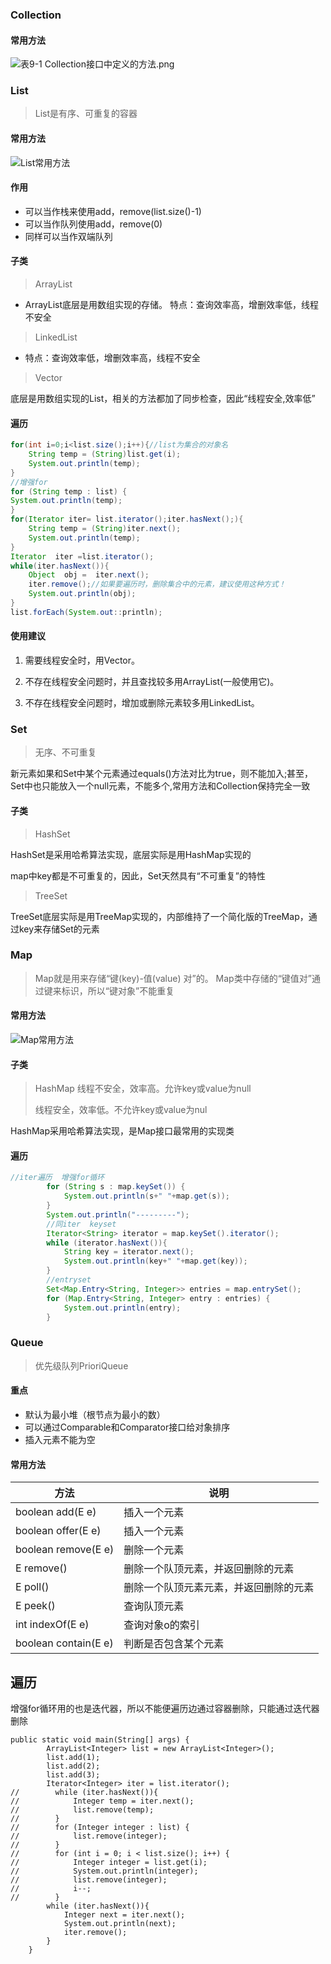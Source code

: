 ### Collection

#### 常用方法

![表9-1 Collection接口中定义的方法.png](https://gitee.com/shaobing2021/typora/raw/master/img/20200702143951.png)

### List

> List是有序、可重复的容器

#### 常用方法

![List常用方法](https://gitee.com/shaobing2021/typora/raw/master/img/20200702144437.png)

#### 作用

* 可以当作栈来使用add，remove(list.size()-1)
* 可以当作队列使用add，remove(0)
* 同样可以当作双端队列

#### 子类

> ArrayList

* ArrayList底层是用数组实现的存储。 特点：查询效率高，增删效率低，线程不安全

> LinkedList

* 特点：查询效率低，增删效率高，线程不安全

> Vector

 底层是用数组实现的List，相关的方法都加了同步检查，因此“线程安全,效率低”

#### 遍历

```java
for(int i=0;i<list.size();i++){//list为集合的对象名
    String temp = (String)list.get(i);
    System.out.println(temp);
}
//增强for
for (String temp : list) {
System.out.println(temp);
}
for(Iterator iter= list.iterator();iter.hasNext();){
    String temp = (String)iter.next();
    System.out.println(temp);
}
Iterator  iter =list.iterator();
while(iter.hasNext()){
    Object  obj =  iter.next();
    iter.remove();//如果要遍历时，删除集合中的元素，建议使用这种方式！
    System.out.println(obj);
}
list.forEach(System.out::println);
```



#### 使用建议

1. 需要线程安全时，用Vector。

2. 不存在线程安全问题时，并且查找较多用ArrayList(一般使用它)。

3. 不存在线程安全问题时，增加或删除元素较多用LinkedList。

### Set

> 无序、不可重复

新元素如果和Set中某个元素通过equals()方法对比为true，则不能加入;甚至，Set中也只能放入一个null元素，不能多个,常用方法和Collection保持完全一致

#### 子类

> HashSet

HashSet是采用哈希算法实现，底层实际是用HashMap实现的

map中key都是不可重复的，因此，Set天然具有“不可重复”的特性

> TreeSet

 TreeSet底层实际是用TreeMap实现的，内部维持了一个简化版的TreeMap，通过key来存储Set的元素

### Map

> Map就是用来存储“键(key)-值(value) 对”的。 Map类中存储的“键值对”通过键来标识，所以“键对象”不能重复

#### 常用方法

![Map常用方法](https://gitee.com/shaobing2021/typora/raw/master/img/20200702152846.png)

#### 子类

> HashMap 线程不安全，效率高。允许key或value为null
>
> 线程安全，效率低。不允许key或value为nul

 HashMap采用哈希算法实现，是Map接口最常用的实现类

#### 遍历

```java
//iter遍历  增强for循环
        for (String s : map.keySet()) {
            System.out.println(s+" "+map.get(s));
        }
        System.out.println("---------");
        //同iter  keyset
        Iterator<String> iterator = map.keySet().iterator();
        while (iterator.hasNext()){
            String key = iterator.next();
            System.out.println(key+" "+map.get(key));
        }
        //entryset
        Set<Map.Entry<String, Integer>> entries = map.entrySet();
        for (Map.Entry<String, Integer> entry : entries) {
            System.out.println(entry);
        }
```

### Queue

> 优先级队列PrioriQueue

#### 重点

* 默认为最小堆（根节点为最小的数）
* 可以通过Comparable和Comparator接口给对象排序
* 插入元素不能为空

#### 常用方法

| 方法                 | 说明                                   |
| -------------------- | -------------------------------------- |
| boolean add(E e)     | 插入一个元素                           |
| boolean offer(E e)   | 插入一个元素                           |
| boolean remove(E e)  | 删除一个元素                           |
| E remove()           | 删除一个队顶元素，并返回删除的元素     |
| E poll()             | 删除一个队顶元素元素，并返回删除的元素 |
| E peek()             | 查询队顶元素                           |
| int indexOf(E e)     | 查询对象o的索引                        |
| boolean contain(E e) | 判断是否包含某个元素                   |

## 遍历

增强for循环用的也是迭代器，所以不能便遍历边通过容器删除，只能通过迭代器删除

```
public static void main(String[] args) {
        ArrayList<Integer> list = new ArrayList<Integer>();
        list.add(1);
        list.add(2);
        list.add(3);
        Iterator<Integer> iter = list.iterator();
//        while (iter.hasNext()){
//            Integer temp = iter.next();
//            list.remove(temp);
//        }
//        for (Integer integer : list) {
//            list.remove(integer);
//        }
//        for (int i = 0; i < list.size(); i++) {
//            Integer integer = list.get(i);
//            System.out.println(integer);
//            list.remove(integer);
//            i--;
//        }
        while (iter.hasNext()){
            Integer next = iter.next();
            System.out.println(next);
            iter.remove();
        }
    }
```

